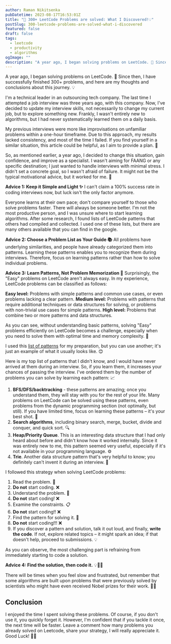 ```yaml
---
author: Raman Nikitsenka
pubDatetime: 2023-08-17T16:53:01Z
title: "🎯 300+ LeetCode Problems are solved: What I Discovered!💡"
postSlug: 300-leetcode-problems-are-solved-what-i-discovered
featured: false
draft: false
tags:
  - leetcode
  - productivity
  - algorithms
ogImage: ""
description: "A year ago, I began solving problems on LeetCode. 🚀 Since then, I have successfully finished 300+ problems, and here are my thoughts and conclusions about this journey. 💡"
---
```


A year ago, I began solving problems on LeetCode. 🚀 Since then, I have successfully finished 300+ problems, and here are my thoughts and conclusions about this journey. 💡

I'm a technical leader in an outsourcing tech company. The last time I attempted a job interview was three years ago, with this company. Now, I've decided to update my interview skills, not necessarily to change my current job, but to explore something new. Frankly, I wasn't entirely new to algorithms, but I had never systematically learned them on a daily basis.

My previous interviews were more like improvisations on unfamiliar problems within a one-hour timeframe. Due to this approach, my results lacked consistency, and most of the time I failed. If you find yourself in a similar situation, this article could be helpful, as I aim to provide a plan. 🎯

So, as mentioned earlier, a year ago, I decided to change this situation, gain confidence, and improve as a specialist. I wasn't aiming for FAANG or any specific destination; I just wanted to handle interviews with minimal stress. I didn't set a concrete goal, so I wasn't afraid of failure. It might not be the typical motivational advice, but it worked for me. 💪

**Advice 1: Keep it Simple and Light ✨**
I can't claim a 100% success rate in coding interviews now, but luck isn't the only factor anymore.

Everyone learns at their own pace; don't compare yourself to those who solve problems faster. There will always be someone better. I'm not the most productive person, and I was unsure where to start learning algorithms. After some research, I found lists of LeetCode patterns that others had compiled and collected. I used one of these lists, but there are many others available that you can find in the google.

**Advice 2: Choose a Problem List as Your Guide 📚**
All problems have underlying similarities, and people have already categorized them into patterns. Learning these patterns enables you to recognize them during interviews. Therefore, focus on learning patterns rather than how to solve individual problems.

**Advice 3: Learn Patterns, Not Problem Memorization 🧩**
Surprisingly, the "Easy" problems on LeetCode aren't always easy. In my experience, LeetCode problems can be classified as follows:

**Easy level:** Problems with simple patterns and common use cases, or even problems lacking a clear pattern.
**Medium level:** Problems with patterns that require additional techniques or data structures for solving, or problems with non-trivial use cases for simple patterns.
**High level:** Problems that combine two or more patterns and data structures.

As you can see, without understanding basic patterns, solving "Easy" problems efficiently on LeetCode becomes a challenge, especially when you need to solve them with optimal time and memory complexity. 🤔

I used this [list of patterns](https://seanprashad.com/leetcode-patterns/) for my preparation, but you can use another; it's just an example of what it usually looks like. 😊

Here is my top list of patterns that I didn't know, and I would have never arrived at them during an interview. So, if you learn them, it increases your chances of passing the interview. I've ordered them by the number of problems you can solve by learning each pattern: 📈

1. **BFS/DFS/backtracking** - these patterns are amazing; once you understand them, they will stay with you for the rest of your life. Many problems on LeetCode can be solved using these patterns, even problems from the dynamic programming section (not optimally, but still). If you have limited time, focus on learning these patterns – it's your best shot. 🌟
2. **Search algorithms**, including binary search, merge, bucket, divide and conquer, and quick sort. 🔍
3. **Heap/Priority Queue**. This is an interesting data structure that I had only heard about before and didn't know how it worked internally. Since it was entirely new to me, this pattern seemed very useful, especially if it's not available in your programming language. ⚙️
4. **Trie**. Another data structure pattern that's very helpful to know; you definitely can't invent it during an interview. 🌳

I followed this strategy when solving LeetCode problems:

1. Read the problem. 👀
2. **Do not** start coding. ❌
3. Understand the problem. 🤔
4. **Do not** start coding! ❌
5. Examine the constraints. 📋
6. **Do not** start coding!! ❌
7. Find the pattern for solving it. 🧩
8. **Do not** start coding!!! ❌
9. If you discover a pattern and solution, talk it out loud, and finally, **write the code**. If not, explore related topics – it might spark an idea; if that doesn't help, proceed to submissions. 💡

As you can observe, the most challenging part is refraining from immediately starting to code a solution.

**Advice 4: Find the solution, then code it.** 💡👨‍💻

There will be times when you feel slow and frustrated, but remember that some algorithms are built upon problems that were previously solved by scientists who might have even received Nobel prizes for their work. 🥇🧠

## Conclusion

I enjoyed the time I spent solving these problems. Of course, if you don't use it, you quickly forget it. However, I'm confident that if you tackle it once, the next time will be faster. Leave a comment how many problems you already solved on Leetcode, share your strategy, I will really appreciate it. Good Luck! 🚀🍀
